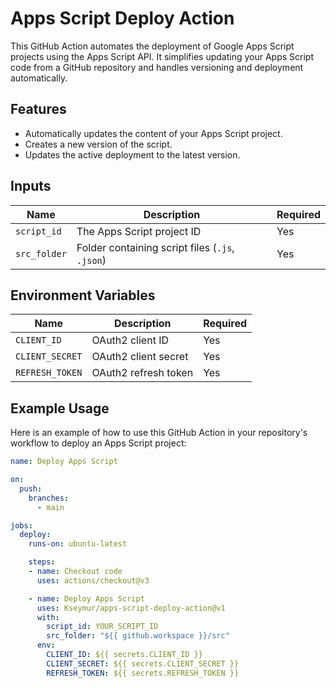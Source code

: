# Apps Script Deploy Action

This GitHub Action automates the deployment of Google Apps Script projects using the Apps Script API. It simplifies updating your Apps Script code from a GitHub repository and handles versioning and deployment automatically.

## Features

- Automatically updates the content of your Apps Script project.
- Creates a new version of the script.
- Updates the active deployment to the latest version.

## Inputs

| Name         | Description                                    | Required |
|--------------|------------------------------------------------|----------|
| `script_id`  | The Apps Script project ID                    | Yes      |
| `src_folder` | Folder containing script files (`.js`, `.json`)| Yes      |

## Environment Variables

| Name            | Description                   | Required |
|-----------------|-------------------------------|----------|
| `CLIENT_ID`     | OAuth2 client ID             | Yes      |
| `CLIENT_SECRET` | OAuth2 client secret         | Yes      |
| `REFRESH_TOKEN` | OAuth2 refresh token         | Yes      |

## Example Usage

Here is an example of how to use this GitHub Action in your repository's workflow to deploy an Apps Script project:

```yaml
name: Deploy Apps Script

on:
  push:
    branches:
      - main  

jobs:
  deploy:
    runs-on: ubuntu-latest

    steps:
    - name: Checkout code
      uses: actions/checkout@v3

    - name: Deploy Apps Script
      uses: Kseymur/apps-script-deploy-action@v1  
      with:
        script_id: YOUR_SCRIPT_ID
        src_folder: "${{ github.workspace }}/src" 
      env:
        CLIENT_ID: ${{ secrets.CLIENT_ID }}
        CLIENT_SECRET: ${{ secrets.CLIENT_SECRET }}
        REFRESH_TOKEN: ${{ secrets.REFRESH_TOKEN }}